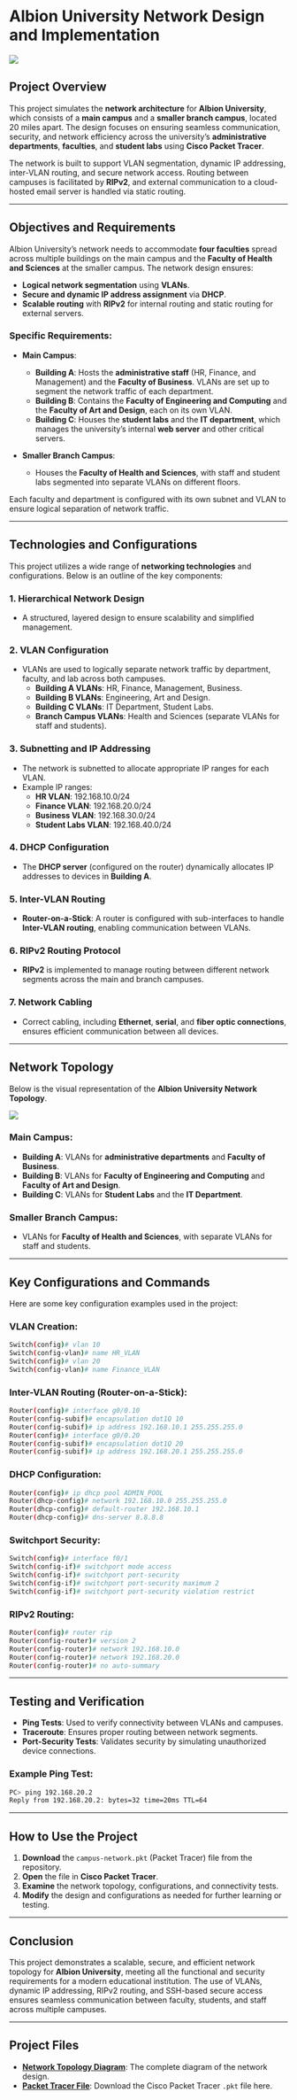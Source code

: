 # Albion University Network Design and Implementation

<img src="https://github.com/ro-drick/Albion-University-Network-Design/blob/main/campus-network.png">

## Project Overview

This project simulates the **network architecture** for **Albion University**, which consists of a **main campus** and a **smaller branch campus**, located 20 miles apart. The design focuses on ensuring seamless communication, security, and network efficiency across the university’s **administrative departments**, **faculties**, and **student labs** using **Cisco Packet Tracer**. 

The network is built to support VLAN segmentation, dynamic IP addressing, inter-VLAN routing, and secure network access. Routing between campuses is facilitated by **RIPv2**, and external communication to a cloud-hosted email server is handled via static routing.

---

## Objectives and Requirements

Albion University’s network needs to accommodate **four faculties** spread across multiple buildings on the main campus and the **Faculty of Health and Sciences** at the smaller campus. The network design ensures:
- **Logical network segmentation** using **VLANs**.
- **Secure and dynamic IP address assignment** via **DHCP**.
- **Scalable routing** with **RIPv2** for internal routing and static routing for external servers.

### Specific Requirements:
- **Main Campus**:
  - **Building A**: Hosts the **administrative staff** (HR, Finance, and Management) and the **Faculty of Business**. VLANs are set up to segment the network traffic of each department.
  - **Building B**: Contains the **Faculty of Engineering and Computing** and the **Faculty of Art and Design**, each on its own VLAN.
  - **Building C**: Houses the **student labs** and the **IT department**, which manages the university’s internal **web server** and other critical servers.
  
- **Smaller Branch Campus**:
  - Houses the **Faculty of Health and Sciences**, with staff and student labs segmented into separate VLANs on different floors.

Each faculty and department is configured with its own subnet and VLAN to ensure logical separation of network traffic.

---

## Technologies and Configurations

This project utilizes a wide range of **networking technologies** and configurations. Below is an outline of the key components:

### 1. **Hierarchical Network Design**
   - A structured, layered design to ensure scalability and simplified management.
  
### 2. **VLAN Configuration**
   - VLANs are used to logically separate network traffic by department, faculty, and lab across both campuses.
     - **Building A VLANs**: HR, Finance, Management, Business.
     - **Building B VLANs**: Engineering, Art and Design.
     - **Building C VLANs**: IT Department, Student Labs.
     - **Branch Campus VLANs**: Health and Sciences (separate VLANs for staff and students).

### 3. **Subnetting and IP Addressing**
   - The network is subnetted to allocate appropriate IP ranges for each VLAN.
   - Example IP ranges:
     - **HR VLAN**: 192.168.10.0/24
     - **Finance VLAN**: 192.168.20.0/24
     - **Business VLAN**: 192.168.30.0/24
     - **Student Labs VLAN**: 192.168.40.0/24

### 4. **DHCP Configuration**
   - The **DHCP server** (configured on the router) dynamically allocates IP addresses to devices in **Building A**.

### 5. **Inter-VLAN Routing**
   - **Router-on-a-Stick**: A router is configured with sub-interfaces to handle **Inter-VLAN routing**, enabling communication between VLANs.

### 6. **RIPv2 Routing Protocol**
   - **RIPv2** is implemented to manage routing between different network segments across the main and branch campuses.


### 7. **Network Cabling**
   - Correct cabling, including **Ethernet**, **serial**, and **fiber optic connections**, ensures efficient communication between all devices.

---

## Network Topology

Below is the visual representation of the **Albion University Network Topology**.

<img src= "https://github.com/ro-drick/Albion-University-Network-Design/blob/main/campus-network.PNG">


### **Main Campus**:
- **Building A**: VLANs for **administrative departments** and **Faculty of Business**.
- **Building B**: VLANs for **Faculty of Engineering and Computing** and **Faculty of Art and Design**.
- **Building C**: VLANs for **Student Labs** and the **IT Department**.

### **Smaller Branch Campus**:
- VLANs for **Faculty of Health and Sciences**, with separate VLANs for staff and students.

---

## Key Configurations and Commands

Here are some key configuration examples used in the project:

### VLAN Creation:
```bash
Switch(config)# vlan 10
Switch(config-vlan)# name HR_VLAN
Switch(config)# vlan 20
Switch(config-vlan)# name Finance_VLAN
```

### Inter-VLAN Routing (Router-on-a-Stick):
```bash
Router(config)# interface g0/0.10
Router(config-subif)# encapsulation dot1Q 10
Router(config-subif)# ip address 192.168.10.1 255.255.255.0
Router(config)# interface g0/0.20
Router(config-subif)# encapsulation dot1Q 20
Router(config-subif)# ip address 192.168.20.1 255.255.255.0
```

### DHCP Configuration:
```bash
Router(config)# ip dhcp pool ADMIN_POOL
Router(dhcp-config)# network 192.168.10.0 255.255.255.0
Router(dhcp-config)# default-router 192.168.10.1
Router(dhcp-config)# dns-server 8.8.8.8
```

### Switchport Security:
```bash
Switch(config)# interface f0/1
Switch(config-if)# switchport mode access
Switch(config-if)# switchport port-security
Switch(config-if)# switchport port-security maximum 2
Switch(config-if)# switchport port-security violation restrict
```

### RIPv2 Routing:
```bash
Router(config)# router rip
Router(config-router)# version 2
Router(config-router)# network 192.168.10.0
Router(config-router)# network 192.168.20.0
Router(config-router)# no auto-summary
```

---

## Testing and Verification

- **Ping Tests**: Used to verify connectivity between VLANs and campuses.
- **Traceroute**: Ensures proper routing between network segments.
- **Port-Security Tests**: Validates security by simulating unauthorized device connections.
  
### Example Ping Test:
```bash
PC> ping 192.168.20.2
Reply from 192.168.20.2: bytes=32 time=20ms TTL=64
```

---

## How to Use the Project

1. **Download** the `campus-network.pkt` (Packet Tracer) file from the repository.
2. **Open** the file in **Cisco Packet Tracer**.
3. **Examine** the network topology, configurations, and connectivity tests.
4. **Modify** the design and configurations as needed for further learning or testing.

---

## Conclusion

This project demonstrates a scalable, secure, and efficient network topology for **Albion University**, meeting all the functional and security requirements for a modern educational institution. The use of VLANs, dynamic IP addressing, RIPv2 routing, and SSH-based secure access ensures seamless communication between faculty, students, and staff across multiple campuses.

---


## Project Files

- **[Network Topology Diagram](path_to_image)**: The complete diagram of the network design.
- **[Packet Tracer File](path_to_packet_tracer_file)**: Download the Cisco Packet Tracer `.pkt` file here.

